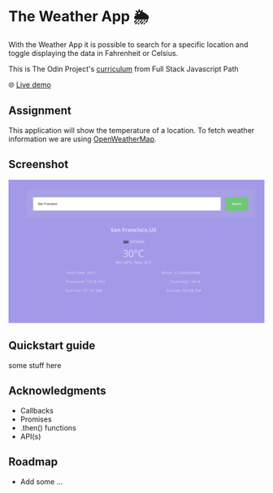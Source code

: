 # The Weather App 🌦️

With the Weather App it is possible to search for a specific location and toggle displaying the data in Fahrenheit or Celsius.

This is The Odin Project's [curriculum](https://www.theodinproject.com/paths/full-stack-javascript/courses/javascript/lessons/weather-app) from Full Stack Javascript Path

:globe_with_meridians: [Live demo](https://htmlpreview.github.io/?https://github.com/Jess2D/theodinproject-weather-app/blob/master/dist/index.html)

## Assignment

This application will show the temperature of a location. To fetch weather information we are using [OpenWeatherMap](https://openweathermap.org/current).

## Screenshot

![Screenshot](https://github.com/Jess2D/theodinproject-weather-app/blob/master/dist/img/Screnshot.PNG)

## Quickstart guide

some stuff here

## Acknowledgments

- Callbacks
- Promises
- .then() functions
- API(s)

## Roadmap

- Add some ...
